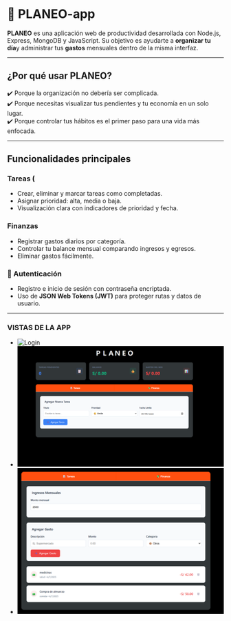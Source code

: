 # 🧠 PLANEO-app

**PLANEO** es una aplicación web de productividad desarrollada con Node.js, Express, MongoDB y JavaScript. Su objetivo es ayudarte a **organizar tu día**y administrar tus **gastos** mensuales dentro de la misma interfaz. 

---

## ¿Por qué usar PLANEO?

✔️ Porque la organización no debería ser complicada.  
✔️ Porque necesitas visualizar tus pendientes y tu economía en un solo lugar.  
✔️ Porque controlar tus hábitos es el primer paso para una vida más enfocada.

---

##  Funcionalidades principales

###  Tareas (
- Crear, eliminar y marcar tareas como completadas.
- Asignar prioridad: alta, media o baja.
- Visualización clara con indicadores de prioridad y fecha.

###  Finanzas
- Registrar gastos diarios por categoría.
- Controlar tu balance mensual comparando ingresos y egresos.
- Eliminar gastos fácilmente.

### 🔐 Autenticación
- Registro e inicio de sesión con contraseña encriptada.
- Uso de **JSON Web Tokens (JWT)** para proteger rutas y datos de usuario.
---

### VISTAS DE LA APP
- ![Login](img/inicio-de-sesión.png)
- ![Task](img/tasks.png)
- ![Gastos](img/expenses.png)
